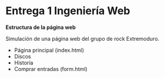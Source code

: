 # Entrega 1 Ingeniería Web
**Estructura de la página web**

Simulación de una página web del grupo de rock Extremoduro.

- Página principal (index.html)
- Discos
- Historia
- Comprar entradas (form.html)

